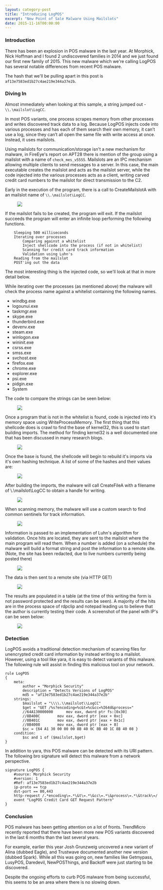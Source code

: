 ```yaml
---
layout: category-post
title: "Introducing LogPOS"
excerpt: "New Point of Sale Malware Using Mailslots"
date: 2015-11-16T00:00:00
---
```

### Introduction 

There has been an explosion in POS malware in the last year.  At Morphick, Nick Hoffman and I found 2 undiscovered families in 2014 and we just found our first new family of 2015.  This new malware which we're calling LogPOS has several notable differences from recent POS malware.  

The hash that we'll be pulling apart in this post is `af13e7583ed1b27c4ae219e344a37e2b`.

### Diving In

Almost immediately when looking at this sample, a string jumped out - `\\.\mailslot\LogCC`.

In most POS variants, one process scrapes memory from other processes and writes discovered track data to a log. Because LogPOS injects code into various processes and has each of them search their own memory, it can’t use a log, since they can’t all open the same file with write access at once. Instead, it uses mailslots.

Using mailslots for communication/storage isn't a new mechanism for malware, in FireEye's report on APT28 there is mention of the group using a mailslot with a name of `check_mes_v5555`. Mailslots are an IPC mechanism allowing multiple clients to send messages to a server. In this case, the main executable creates the mailslot and acts as the mailslot server, while the code injected into the various processes acts as a client, writing carved credit card numbers to the mailslot for direct transmission to the C2.

Early in the execution of the program, there is a call to CreateMailslotA with an mailslot name of `\\.\mailslot\LogCC`.

<figure>
<img src="/images/logpos1.jpg">
</figure>
 
If the mailslot fails to be created, the program will exit.  If the mailslot succeeds the program will enter an infinite loop performing the following functions.

```
    Sleeping 500 milliseconds
    Iterating over processes
        Comparing against a whitelist
        Inject shellcode into the process (if not in whitelist)
        Scanning for credit card track information
        Validation using Luhn's
    Reading from the mailslot
    POST'ing out the data
```

The most interesting thing is the injected code, so we'll look at that in more detail below.

While iterating over the processes (as mentioned above) the malware will check the process name against a whitelist containing the following names.


* windbg.exe
* logounui.exe
* taskmgr.exe
* skype.exe
* thunderbird.exe
* devenv.exe
* steam.exe
* winlogon.exe
* wininit.exe
* csrss.exe
* smss.exe
* svchost.exe
* firefox.exe
* chrome.exe
* explorer.exe
* psi.exe
* pidgin.exe
* System

The code to compare the strings can be seen below:

<figure>
<img src="/images/logpos2.jpg">
</figure>

Once a program that is not in the whitelist is found, code is injected into it's memory space using WriteProcessMemory.  The first thing that this shellcode does is crawl to find the base of kernel32, this is used to start building imports.  The method for finding kernel32 is a well documented one that has been discussed in many research blogs.

<figure>
<img src="/images/logpos3.jpg">
</figure>

Once the base is found, the shellcode will begin to rebuild it's imports via it's own hashing technique.  A list of some of the hashes and their values are:

<figure>
<img src="/images/logpos4.jpg">
</figure>

After building the imports, the malware will call CreateFileA with a filename of \\.\mailslot\LogCC to obtain a handle for writing.

<figure>
<img src="/images/logpos5.jpg">
</figure>

When scanning memory, the malware will use a custom search to find common sentinels for track information.

<figure>
<img src="/images/logpos6.jpg">
</figure>

Information is passed to an implementation of Luhn's algorithm for validation.  Once hits are located, they are sent to the mailslot where the main program will read them.  When a number is added (on a schedule) the malware will build a format string and post the information to a remote site.  (Note, the site has been redacted, due to live numbers currently being posted there)

<figure>
<img src="/images/logpos7.jpg">
</figure>

The data is then sent  to a remote site (via HTTP GET)

<figure>
<img src="/images/logpos8.jpg">
</figure>

The results are populated in a table (at the time of this writing the form is not password protected and the results can be seen).  A majority of the hits are in the process space of rdpclip and notepad leading us to believe that the author is currently testing their code. A screenshot of the panel with IP's can be seen below:

<figure>
<img src="/images/logpos9.jpg">
</figure>

### Detection

LogPOS avoids a traditional detection mechanism of scanning files for unencrypted credit card information by instead writing to a mailslot.  However, using a tool like yara, it is easy to detect variants of this malware.  The following rule will assist in finding this malicious tool on your network.

```
rule LogPOS
{
    meta:
        author = "Morphick Security"
        description = "Detects Versions of LogPOS"
        md5 = "af13e7583ed1b27c4ae219e344a37e2b"
    strings:
        $mailslot = "\\\\.\\mailslot\\LogCC"
        $get = "GET /%s?encoding=%c&t=%c&cc=%I64d&process="
        //64A130000000      mov eax, dword ptr fs:[0x30]
        //8B400C        mov eax, dword ptr [eax + 0xc]
        //8B401C        mov eax, dword ptr [eax + 0x1c]
        //8B4008        mov eax, dword ptr [eax + 8]
        $sc = {64 A1 30 00 00 00 8B 40 0C 8B 40 1C 8B 40 08 }
    condition:
        $sc and 1 of ($mailslot,$get)
}
```
In addition to yara, this POS malware can be detected with its URI pattern.  The following bro signature will detect this malware from a network perspective.
```
signature LogPOS {  
    #source: Morphick Security
    #version: 1
    #Ref: af13e7583ed1b27c4ae219e344a37e2b
    ip-proto == tcp
    dst-port == 80,443
    http-request /.*encoding\=.*\&t\=.*\&cc\=.*\&process\=.*\&track\=/
    event "LogPOS Credit Card GET Request Pattern"
}
```

### Conclusion
POS malware has been getting attention on a lot of fronts.  TrendMicro recently reported that there have been more new POS variants discovered in the last 6 months than the last several years. 

For example, earlier this year Josh Grunzweig uncovered a new variant of Alina (dubbed Eagle), and Trustwave documented another new version (dubbed Spark). While all this was going on, new families like Getmypass, LusyPOS, Daredevil, NewPOSThings, and Backoff were just starting to be discovered.

Despite the ongoing efforts to curb POS malware from being successful, this seems to be an area where there is no slowing down.
